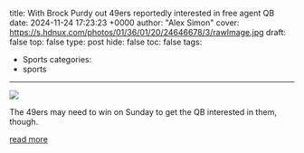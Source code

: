 title: With Brock Purdy out 49ers reportedly interested in free agent QB
date: 2024-11-24 17:23:23 +0000
author: "Alex Simon"
cover: https://s.hdnux.com/photos/01/36/01/20/24646678/3/rawImage.jpg
draft: false
top: false
type: post
hide: false
toc: false
tags:
  - Sports
categories:
  - sports
---

![](https://s.hdnux.com/photos/01/36/01/20/24646678/3/rawImage.jpg)

The 49ers may need to win on Sunday to get the QB interested in them, though.

[read more](https://www.sfgate.com/49ers/article/brock-purdy-out-49ers-interest-daniel-jones-19939747.php)
